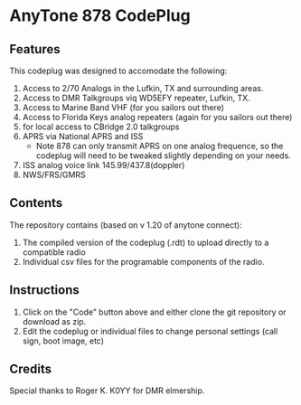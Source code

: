 # AnyTone 878 CodePlug

## Features

This codeplug was designed to accomodate the following:

1. Access to 2/70 Analogs in the Lufkin, TX and surrounding areas.
2. Access to DMR Talkgroups viq WD5EFY repeater, Lufkin, TX.
3. Access to Marine Band VHF (for you sailors out there)
4. Access to Florida Keys analog repeaters (again for you sailors out there)
5. for local access to CBridge 2.0 talkgroups
6. APRS via National APRS and ISS
   - Note 878 can only transmit APRS on one analog frequence, so the codeplug will need to be tweaked slightly depending on your needs.  
7. ISS analog voice link 145.99/437.8(doppler)
8. NWS/FRS/GMRS

## Contents

The repository contains (based on v 1.20 of anytone connect):

1. The compiled version of the codeplug (.rdt) to upload directly to a compatible radio
2. Individual csv files for the programable components of the radio.  

## Instructions

1. Click on the "Code" button above and either clone the git repository or download as zip.
2. Edit the codeplug or individual files to change personal settings (call sign, boot image, etc)


## Credits

Special thanks to Roger K. K0YY for DMR elmership.
